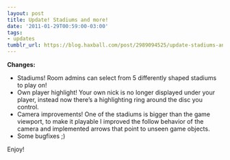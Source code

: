 ```yaml
---
layout: post
title: Update! Stadiums and more!
date: '2011-01-29T00:59:00-03:00'
tags:
- updates
tumblr_url: https://blog.haxball.com/post/2989094525/update-stadiums-and-more
---
```

 **Changes:**

- Stadiums! Room admins can select from 5 differently shaped stadiums to play on!
- Own player highlight! Your own nick is no longer displayed under your player, instead now there’s a highlighting ring around the disc you control.
- Camera improvements! One of the stadiums is bigger than the game viewport, to make it playable I improved the follow behavior of the camera and implemented arrows that point to unseen game objects.
- Some bugfixes ;)

Enjoy!

